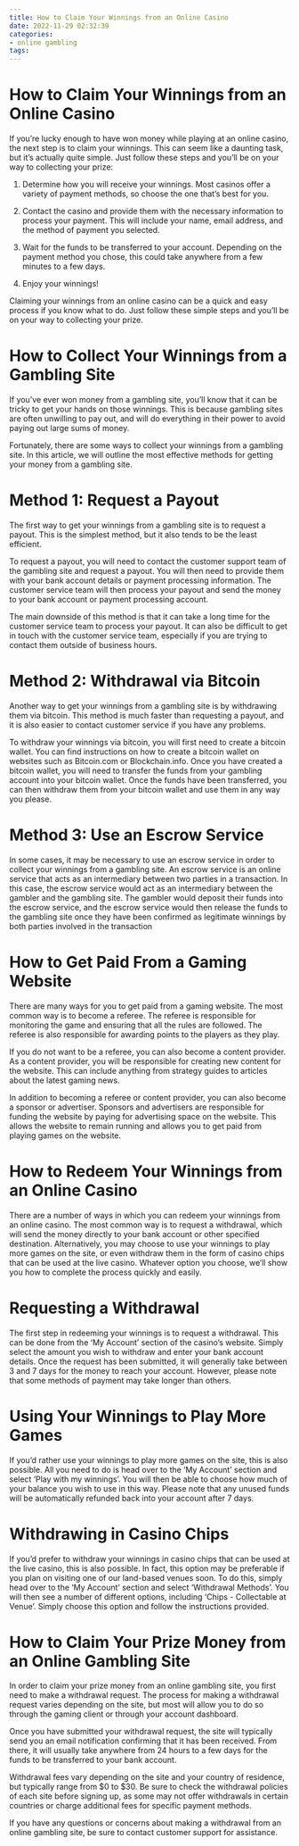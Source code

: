 ```yaml
---
title: How to Claim Your Winnings from an Online Casino
date: 2022-11-29 02:32:39
categories:
- online gambling
tags:
---
```



#  How to Claim Your Winnings from an Online Casino

If you’re lucky enough to have won money while playing at an online casino, the next step is to claim your winnings. This can seem like a daunting task, but it’s actually quite simple. Just follow these steps and you’ll be on your way to collecting your prize:

1. Determine how you will receive your winnings. Most casinos offer a variety of payment methods, so choose the one that’s best for you.

2. Contact the casino and provide them with the necessary information to process your payment. This will include your name, email address, and the method of payment you selected.

3. Wait for the funds to be transferred to your account. Depending on the payment method you chose, this could take anywhere from a few minutes to a few days.

4. Enjoy your winnings!

Claiming your winnings from an online casino can be a quick and easy process if you know what to do. Just follow these simple steps and you’ll be on your way to collecting your prize.

#  How to Collect Your Winnings from a Gambling Site

If you’ve ever won money from a gambling site, you’ll know that it can be tricky to get your hands on those winnings. This is because gambling sites are often unwilling to pay out, and will do everything in their power to avoid paying out large sums of money.

Fortunately, there are some ways to collect your winnings from a gambling site. In this article, we will outline the most effective methods for getting your money from a gambling site.

# Method 1: Request a Payout

The first way to get your winnings from a gambling site is to request a payout. This is the simplest method, but it also tends to be the least efficient.

To request a payout, you will need to contact the customer support team of the gambling site and request a payout. You will then need to provide them with your bank account details or payment processing information. The customer service team will then process your payout and send the money to your bank account or payment processing account.

The main downside of this method is that it can take a long time for the customer service team to process your payout. It can also be difficult to get in touch with the customer service team, especially if you are trying to contact them outside of business hours.

# Method 2: Withdrawal via Bitcoin

Another way to get your winnings from a gambling site is by withdrawing them via bitcoin. This method is much faster than requesting a payout, and it is also easier to contact customer service if you have any problems.

To withdraw your winnings via bitcoin, you will first need to create a bitcoin wallet. You can find instructions on how to create a bitcoin wallet on websites such as Bitcoin.com or Blockchain.info. Once you have created a bitcoin wallet, you will need to transfer the funds from your gambling account into your bitcoin wallet. Once the funds have been transferred, you can then withdraw them from your bitcoin wallet and use them in any way you please.

# Method 3: Use an Escrow Service
In some cases, it may be necessary to use an escrow service in order to collect your winnings from a gambling site. An escrow service is an online service that acts as an intermediary between two parties in a transaction. In this case, the escrow service would act as an intermediary between the gambler and the gambling site. The gambler would deposit their funds into the escrow service, and the escrow service would then release the funds to the gambling site once they have been confirmed as legitimate winnings by both parties involved in the transaction

#  How to Get Paid From a Gaming Website

There are many ways for you to get paid from a gaming website. The most common way is to become a referee. The referee is responsible for monitoring the game and ensuring that all the rules are followed. The referee is also responsible for awarding points to the players as they play.

If you do not want to be a referee, you can also become a content provider. As a content provider, you will be responsible for creating new content for the website. This can include anything from strategy guides to articles about the latest gaming news.

In addition to becoming a referee or content provider, you can also become a sponsor or advertiser. Sponsors and advertisers are responsible for funding the website by paying for advertising space on the website. This allows the website to remain running and allows you to get paid from playing games on the website.

#  How to Redeem Your Winnings from an Online Casino

There are a number of ways in which you can redeem your winnings from an online casino. The most common way is to request a withdrawal, which will send the money directly to your bank account or other specified destination. Alternatively, you may choose to use your winnings to play more games on the site, or even withdraw them in the form of casino chips that can be used at the live casino. Whatever option you choose, we’ll show you how to complete the process quickly and easily.

# Requesting a Withdrawal

The first step in redeeming your winnings is to request a withdrawal. This can be done from the ‘My Account’ section of the casino’s website. Simply select the amount you wish to withdraw and enter your bank account details. Once the request has been submitted, it will generally take between 3 and 7 days for the money to reach your account. However, please note that some methods of payment may take longer than others.

# Using Your Winnings to Play More Games

If you’d rather use your winnings to play more games on the site, this is also possible. All you need to do is head over to the ‘My Account’ section and select ‘Play with my winnings’. You will then be able to choose how much of your balance you wish to use in this way. Please note that any unused funds will be automatically refunded back into your account after 7 days.

# Withdrawing in Casino Chips

If you’d prefer to withdraw your winnings in casino chips that can be used at the live casino, this is also possible. In fact, this option may be preferable if you plan on visiting one of our land-based venues soon. To do this, simply head over to the ‘My Account’ section and select ‘Withdrawal Methods’. You will then see a number of different options, including ‘Chips - Collectable at Venue’. Simply choose this option and follow the instructions provided.

#  How to Claim Your Prize Money from an Online Gambling Site

In order to claim your prize money from an online gambling site, you first need to make a withdrawal request. The process for making a withdrawal request varies depending on the site, but most will allow you to do so through the gaming client or through your account dashboard.

Once you have submitted your withdrawal request, the site will typically send you an email notification confirming that it has been received. From there, it will usually take anywhere from 24 hours to a few days for the funds to be transferred to your bank account.

Withdrawal fees vary depending on the site and your country of residence, but typically range from $0 to $30. Be sure to check the withdrawal policies of each site before signing up, as some may not offer withdrawals in certain countries or charge additional fees for specific payment methods.

If you have any questions or concerns about making a withdrawal from an online gambling site, be sure to contact customer support for assistance.